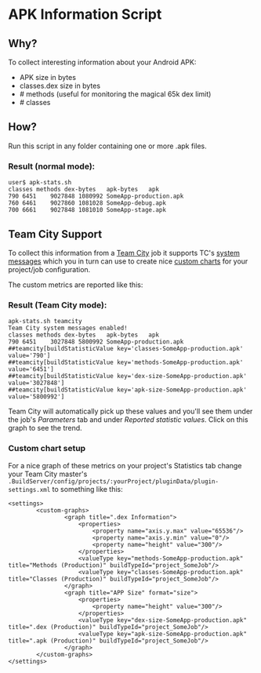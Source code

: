 # APK Information Script

## Why?
To collect interesting information about your Android APK:

* APK size in bytes
* classes.dex size in bytes
* \# methods (useful for monitoring the magical 65k dex limit)
* \# classes

## How?
Run this script in any folder containing one or more .apk files.

### Result (normal mode):

    user$ apk-stats.sh
    classes	methods	dex-bytes	apk-bytes	apk
    790	6451	9027848	1080992	SomeApp-production.apk
    760	6461	9027860	1081028	SomeApp-debug.apk
    700	6661	9027848	1081010	SomeApp-stage.apk

## Team City Support
To collect this information from a [Team City](http://www.jetbrains.com/teamcity/) job it supports TC's [system messages](http://confluence.jetbrains.com/display/TCD8/Build+Script+Interaction+with+TeamCity#BuildScriptInteractionwithTeamCity-ServiceMessages) which you in turn can use to create nice [custom charts](http://confluence.jetbrains.com/display/TCD8/Custom+Chart) for your project/job configuration.

The custom metrics are reported like this:

### Result (Team City mode):
	apk-stats.sh teamcity
	Team City system messages enabled!
	classes	methods	dex-bytes	apk-bytes	apk
    790	6451	3027848	5800992	SomeApp-production.apk
	##teamcity[buildStatisticValue key='classes-SomeApp-production.apk' value='790']
	##teamcity[buildStatisticValue key='methods-SomeApp-production.apk' value='6451']
	##teamcity[buildStatisticValue key='dex-size-SomeApp-production.apk' value='3027848']
	##teamcity[buildStatisticValue key='apk-size-SomeApp-production.apk' value='5800992']


Team City will automatically pick up these values and you'll see them under the job's _Parameters_ tab and under _Reported statistic values_. Click on this graph to see the trend.

### Custom chart setup
For a nice graph of these metrics on your project's Statistics tab change your Team City master's `.BuildServer/config/projects/:yourProject/pluginData/plugin-settings.xml` to something like this:

    <settings>
            <custom-graphs>
                    <graph title=".dex Information">
    			 		<properties>
    			    		<property name="axis.y.max" value="65536"/>
    						<property name="axis.y.min" value="0"/>
    						<property name="height" value="300"/>
    			  		</properties>
                    	<valueType key="methods-SomeApp-production.apk" title="Methods (Production)" buildTypeId="project_SomeJob"/>
                    	<valueType key="classes-SomeApp-production.apk" title="Classes (Production)" buildTypeId="project_SomeJob"/>
                    </graph>
                    <graph title="APP Size" format="size">
    			 		<properties>
    						<property name="height" value="300"/>
    			  		</properties>
                    	<valueType key="dex-size-SomeApp-production.apk" title=".dex (Production)" buildTypeId="project_SomeJob"/>
                    	<valueType key="apk-size-SomeApp-production.apk" title=".apk (Production)" buildTypeId="project_SomeJob"/>
                    </graph>
            </custom-graphs>
    </settings>
